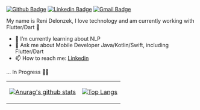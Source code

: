 [![Github Badge](https://img.shields.io/badge/-Github-000?style=flat-square&logo=Github&logoColor=white&link=https://github.com/lucasgdb)](https://github.com/ReniDelonzek)
[![Linkedin Badge](https://img.shields.io/badge/-LinkedIn-blue?style=flat-square&logo=Linkedin&logoColor=white&link=https://www.linkedin.com/in/rebeccamanzi/)](https://www.linkedin.com/in/reni-delonzek-110378115/)
[![Gmail Badge](https://img.shields.io/badge/-Gmail-c14438?style=flat-square&logo=Gmail&logoColor=white&link=mailto:renidelonzek@gmail.com)](mailto:renidelonzek@gmail.com)

My name is Reni Delonzek, I love technology and am currently working with Flutter/Dart 💙


- 🌱 I’m currently learning about NLP
- 💬 Ask me about Mobile Developer Java/Kotlin/Swift, including Flutter/Dart
- 📫 How to reach me: <a href="https://www.linkedin.com/in/reni-delonzek-110378115/">Linkedin</a>

... In Progress 👨‍💻




<table cellspacing="0" cellpadding="0" style="border: none">
  <tr>
    <td>
      
[![Anurag's github stats](https://github-readme-stats.vercel.app/api?username=ReniDelonzek&count_private=true&show_icons=true&hide=stars)](https://github.com/anuraghazra/github-readme-stats)      
    </td>
    <td>
      
[![Top Langs](https://github-readme-stats.vercel.app/api/top-langs/?username=ReniDelonzek&layout=compact)](https://github.com/anuraghazra/github-readme-stats)        
    </td>
    </tr> 


<!--
**ReniDelonzek/ReniDelonzek** is a ✨ _special_ ✨ repository because its `README.md` (this file) appears on your GitHub profile.



Here are some ideas to get you started:

- 🔭 I’m currently working on 
- 🌱 I’m currently learning ...
- 👯 I’m looking to collaborate on ...
- 🤔 I’m looking for help with ...
- 💬 Ask me about ...
- 📫 How to reach me: ...
- 😄 Pronouns: ...
- ⚡ Fun fact: ...
-->
